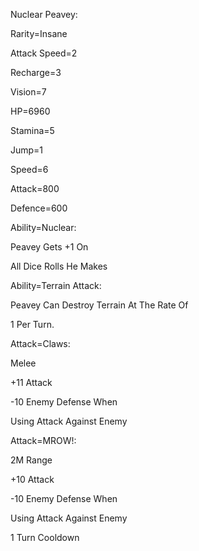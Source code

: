 Nuclear Peavey:

Rarity=Insane

Attack Speed=2

Recharge=3

Vision=7

HP=6960

Stamina=5

Jump=1

Speed=6

Attack=800

Defence=600

Ability=Nuclear:

Peavey Gets +1 On

All Dice Rolls He Makes

Ability=Terrain Attack:

Peavey Can Destroy Terrain At The Rate Of

1 Per Turn.

Attack=Claws:

Melee

+11 Attack

-10 Enemy Defense When

Using Attack Against Enemy

Attack=MROW!:

2M Range

+10 Attack

-10 Enemy Defense When

Using Attack Against Enemy

1 Turn Cooldown
